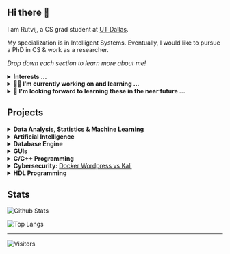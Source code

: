 ## Hi there 👋

I am Rutvij, a CS grad student at [UT Dallas](https://utdallas.edu/). 

My specialization is in Intelligent Systems. Eventually, I would like to pursue a PhD in CS & work as a researcher. 

_Drop down each section to learn more about me!_

<details>
  <summary> <b>Interests ... </b> </summary>
  
  My interests are far too wide ranging for me to ever catch up with them. Some of them are:

- Machine Learning, especially Reinforcement Learning
- Logic Programming & AI - automated reasoning!
- Data Science, particulary the statisitcal & mathematical side of it.
- Programming Language Design & Compiler Theory
- Functional Programming - Haskell & Lisp in particular
- Theory of Computation & Algorithm Design
- Numerical Optimizaiton & Computational Geometry
- System Programming - OSes, Databases etc.
- GUI Programming (native apps) - MVC, UI/UX design 

And thus I call myself a deluded dilettante!
  
</details>

<details>
  <summary> <b>🔭🌱 I’m currently working on and learning ...</b> </summary>

<br>

- Implementing the first **interpreter** in [Crafting Interpreters](http://craftinginterpreters.com) using **Python**, [PyLox](https://github.com/0xrutvij/PyLox).
- Learning **Lisp** (Scheme) & a new way of looking at fundamentals of our craft from [SICP](https://mitpress.mit.edu/sites/default/files/sicp/full-text/book/book.html).
- Learning **Go** & making practical projects following prompts at [Gophercises](https://gophercises.com).
- Grokking **C language** through the lens of its creators [K&R2](https://www.cprogramming.com/books/ritchie.html).

</details>

<details>
  <summary> <b> 🤔 I'm looking forward to learning these in the near future ... </b> </summary>
  
- [_Logic Programming_](https://catalog.utdallas.edu/2020/graduate/courses/cs6374) in further depth with Dr. Gupta and [_Computational Geometry_](https://catalog.utdallas.edu/2021/graduate/courses/cs6319) with Dr. Fox this Spring.
- **_Haskell_** - through a category theoric lens & revisiting [LYAH](https://web.archive.org/web/20211125090205/http://learnyouahaskell.com/chapters) before learning from new resources.
- **_Swift_** - the procedural programming paradigm and learning how to build iOS applications.
- _Reinforcement Learning_ & _Neural Networks_ in greater depth.

</details>


## Projects

<details>
  
  <summary> <b> Data Analysis, Statistics & Machine Learning </b> </summary>

1. Capstone project involving [analysis](https://github.com/0xrutvij/loadPullDataAnalysis) of Transistor Load Pull Data for Qorvo. 
2. Custom implementation of [Decisiton Trees](https://github.com/0xrutvij/decisionTree) as a part of a graduate ML course. 
3. [Contact tracing data analysis](https://github.com/0xrutvij/MLfinalProject)
   - Custom implementations of Bagging & Boosting (adaBoost) ensembles on ID3 trees.
   - Custom implementation of a simple NN
   - Use of various sampling methods and a comparison of their effectiveness at addressing class imbalance.
   - Check out the [Project Report](https://github.com/0xrutvij/MLfinalProject/blob/main/ML_Final_Report.pdf) for details!
4. Statistical analysis projects using [R Language]() as a part of a grad course.

</details>
  
<details>

  <summary> <b> Artificial Intelligence </b> </summary>


1. Implementation of [A* search]() using Python to solve 8-Puzzle game and comparison with other search methods.
2. A [Q&A system using Prolog](), which can answer basic questions given an encoded description of a simplified real world environment.

</details>

<details>
  
<summary> <b> Database Engine </b> </summary>
  
1. An SQLite like DB, named [RioDB](https://github.com/0xrutvij/rioDatabaseEngine), implemented as a part of a Database Design course. 

</details>
  
<details>
  
<summary> <b> GUIs </b> </summary>
  
1. Used PyQT as a part of my internship & for my DB course to build a contacts list app using OBDC (CRUD, triggers, text search etc.).

</details>

<details>
  
<summary> <b> C/C++ Programming </b> </summary>
  
1. Few examples created as a part of the coursework for an [OS course](https://github.com/0xrutvij/CS4348-OperatingSystemConcepts)
2. Few more as a part of an [Unix Programming Course](https://github.com/0xrutvij/Archive/tree/main/HWs/Unix_C).
  
</details>

<details>
  
  <summary> <b> Cybersecurity: </b> <a href=https://github.com/0xrutvij/wpVSkali>Docker Wordpress vs Kali</a> </summary>
  
- As a part of a Cybersecurity course I took with Codepath, we created an airgapped system to learn and perform pentesting. 
- The course initially suggested the use of Vagrant to setup and maintain the VMs for testing (a Kali Linux instance and a WordPress server). 
- I replicated the process using Docker, making it easier & faster for first time learners to deploy the test enviroments with minimum fuss. 
- Also leveraging the light weight nature of containers to make the process less resource intensive. 

</details>
  
<details>
  
<summary> <b> HDL Programming </b> </summary>

- Built an [16-bit ALU](https://github.com/0xrutvij/16bit-ALU-iverilog) using the Verilog HDL and an interactive simulation Logism.

</details>

## Stats

![Github Stats](https://github-readme-stats.vercel.app/api?username=0xrutvij&count_private=true&show_icons=true&include_all_commits=true)

![Top Langs](https://github-readme-stats.vercel.app/api/top-langs/?username=0xrutvij&hide=jupyter%20notebook&layout=compact)

-------------------
![Visitors](https://visitor-badge.glitch.me/badge?page_id=0xrutvij.0xrutvij&left_color=gray&right_color=blue)





<!--
**0xrutvij/0xrutvij** is a ✨ _special_ ✨ repository because its `README.md` (this file) appears on your GitHub profile.

Here are some ideas to get you started:

- 🔭 I’m currently working on ...
- 🌱 I’m currently learning ...
- 👯 I’m looking to collaborate on ...
- 🤔 I’m looking for help with ...
- 💬 Ask me about ...
- 📫 How to reach me: ...
- 😄 Pronouns: ...
- ⚡ Fun fact: ...
-->
